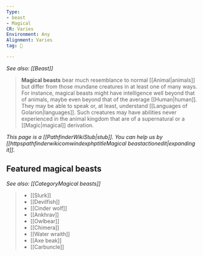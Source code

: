 ```yaml
---
Type:
- beast
- Magical
CR: Varies
Environment: Any
Alignment: Varies
tag: 👹

---
```


*See also: [[Beast]]*
> **Magical beasts** bear much resemblance to normal [[Animal|animals]] but differ from those mundane creatures in at least one of many ways. For instance, magical beasts might have intelligence well beyond that of animals, maybe even beyond that of the average [[Human|human]]. They may be able to speak or, at least, understand [[Languages of Golarion|languages]]. Such creatures may have abilities never experienced in the animal kingdom that are of a supernatural or a [[Magic|magical]] derivation.



*This page is a [[PathfinderWikiStub|stub]]. You can help us by [[httpspathfinderwikicomwindexphptitleMagical beastactionedit|expanding it]].*


## Featured magical beasts

*See also: [[CategoryMagical beasts]]*
> - [[Slurk]]
> - [[Devilfish]]
> - [[Cinder wolf]]
> - [[Ankhrav]]
> - [[Owlbear]]
> - [[Chimera]]
> - [[Water wraith]]
> - [[Axe beak]]
> - [[Carbuncle]]







